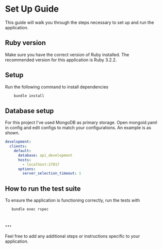 # Set Up Guide

This guide will walk you through the steps necessary to set up and run the application.

## Ruby version

Make sure you have the correct version of Ruby installed. The recommended version for this application is Ruby 3.2.2.

## Setup
Run the following command to install dependencies
```bash
    bundle install
```

## Database setup
For this project I've used MongoDB as primary storage. Open mongoid.yaml in config and edit configs to match your configurations. An example is as shown.
```yaml
development:
  clients:
    default:
      database: api_development
      hosts:
        - localhost:27017
      options:
        server_selection_timeout: 1
```

## How to run the test suite

To ensure the application is functioning correctly, run the tests with
 ```bash
    bundle exec rspec
 ```

## ...

Feel free to add any additional steps or instructions specific to your application.
